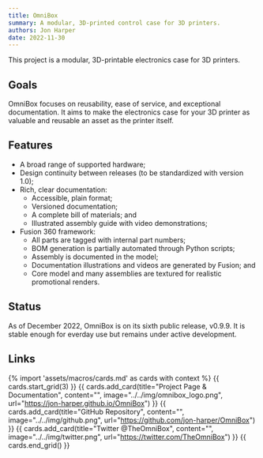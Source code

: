```yaml
---
title: OmniBox
summary: A modular, 3D-printed control case for 3D printers.
authors: Jon Harper
date: 2022-11-30
---
```


This project is a modular, 3D-printable electronics case for 3D printers.

## Goals

OmniBox focuses on reusability, ease of service, and exceptional documentation. It aims to make the electronics case for your 3D printer as valuable and reusable an asset as the printer itself.

## Features

- A broad range of supported hardware;
- Design continuity between releases (to be standardized with version 1.0);
- Rich, clear documentation:
    - Accessible, plain format;
    - Versioned documentation;
    - A complete bill of materials; and
    - Illustrated assembly guide with video demonstrations;
- Fusion 360 framework:
    - All parts are tagged with internal part numbers;
    - BOM generation is partially automated through Python scripts;
    - Assembly is documented in the model;
    - Documentation illustrations and videos are generated by Fusion; and
    - Core model and many assemblies are textured for realistic promotional renders.

## Status

As of December 2022, OmniBox is on its sixth public release, v0.9.9. It is stable enough for everday use but remains under active development.

## Links

{% import 'assets/macros/cards.md' as cards with context %}
{{ cards.start_grid(3) }}
{{ cards.add_card(title="Project Page & Documentation", content="", image="../../img/omnibox_logo.png", url="https://jon-harper.github.io/OmniBox") }}
{{ cards.add_card(title="GitHub Repository", content="", image="../../img/github.png", url="https://github.com/jon-harper/OmniBox") }}
{{ cards.add_card(title="Twitter @TheOmniBox", content="", image="../../img/twitter.png", url="https://twitter.com/TheOmniBox") }}
{{ cards.end_grid() }}

[clock3]: clock3.md
[clockmaker]: clockmaker.md